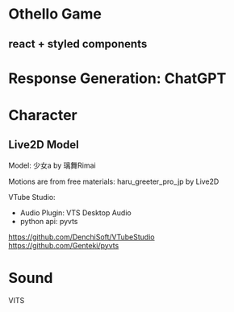 # Othello Game

## react + styled components

# Response Generation: ChatGPT

# Character

## Live2D Model
Model: 少女a by 璃舞Rimai

Motions are from free materials: haru_greeter_pro_jp by Live2D

VTube Studio:
- Audio Plugin: VTS Desktop Audio
- python api: pyvts


https://github.com/DenchiSoft/VTubeStudio
https://github.com/Genteki/pyvts

# Sound
VITS
